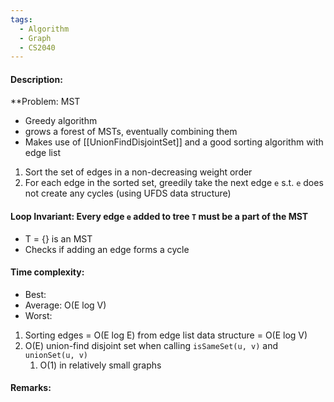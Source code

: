```yaml
---
tags:
  - Algorithm
  - Graph
  - CS2040
---
```

#### Description:
**Problem: MST
- Greedy algorithm
- grows a forest of MSTs, eventually combining them
- Makes use of [[UnionFindDisjointSet]] and a good sorting algorithm with edge list

1. Sort the set of edges in a non-decreasing weight order
2. For each edge in the sorted set, greedily take the next edge `e` s.t. `e` does not create any cycles (using UFDS data structure)

#### Loop Invariant: Every edge `e` added to tree `T` must be a part of the MST
- T = {} is an MST
- Checks if adding an edge forms a cycle
#### Time complexity:
- Best: 
- Average: O(E log V)
- Worst: 
1. Sorting edges = O(E log E) from edge list data structure = O(E log V)
2. O(E) union-find disjoint set when calling `isSameSet(u, v)` and `unionSet(u, v)`
	1. O(1) in relatively small graphs
#### Remarks:
